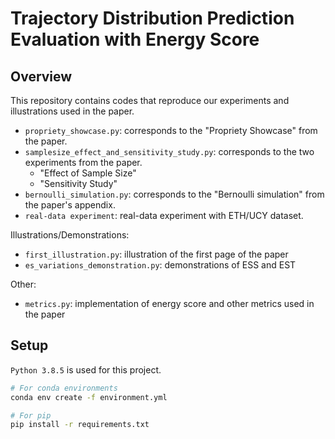 # Trajectory Distribution Prediction Evaluation with Energy Score

## Overview
This repository contains codes that reproduce our experiments and illustrations used in the paper.
- `propriety_showcase.py`: corresponds to the "Propriety Showcase" from the paper.
- `samplesize_effect_and_sensitivity_study.py`:  corresponds to the two experiments from the paper.
  - "Effect of Sample Size"
  - "Sensitivity Study"
- `bernoulli_simulation.py`: corresponds to the "Bernoulli simulation" from the paper's appendix.
- `real-data experiment`: real-data experiment with ETH/UCY dataset.

Illustrations/Demonstrations:
- `first_illustration.py`: illustration of the first page of the paper
- `es_variations_demonstration.py`: demonstrations of ESS and EST

Other:
- `metrics.py`: implementation of energy score and other metrics used in the paper


## Setup

```Python 3.8.5``` is used for this project. 

```bash
# For conda environments
conda env create -f environment.yml

# For pip
pip install -r requirements.txt
